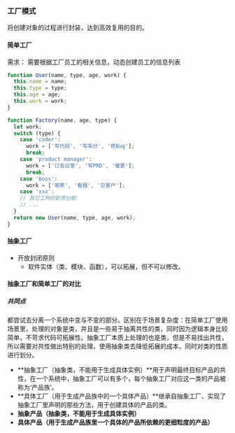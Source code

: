 ### 工厂模式

将创建对象的过程进行封装，达到高效复用的目的。

#### 简单工厂

需求： 需要根据工厂员工的相关信息，动态创建员工的信息列表

```js
function User(name, type, age, work) {
  this.name = name;
  this.type = type;
  this.age = age;
  this.work = work;
}

function Factory(name, age, type) {
  let work;
  switch (type) {
    case 'coder':
      work = ['写代码', '写系分', '修Bug'];
      break;
    case 'product manager':
      work = ['订会议室', '写PRD', '催更'];
      break;
    case 'boss':
      work = ['喝茶', '看报', '见客户'];
    case 'xxx':
    // 其它工种的职责分配
    // ...
  }
  return new User(name, type, age, work);
}
```

#### 抽象工厂

- 开放封闭原则
  - 软件实体（类、模块、函数），可以拓展，但不可以修改。

#### 抽象工厂和简单工厂的对比

##### 共同点

都尝试去分离一个系统中变与不变的部分。区别在于场景复杂度：在简单工厂使用场景里，处理的对象是类，并且是一些易于抽离共性的类，同时因为逻辑本身比较简单，不苛求代码可拓展性。抽象工厂本质上处理的也是类，但是不易找出共性，所以需要对共性做出特别的处理，使用抽象类去降低拓展的成本，同时对类的性质进行划分。

- **抽象工厂（抽象类，不能用于生成具体实例）**用于声明最终目标产品的共性，在一个系统中，抽象工厂可以有多个，每个抽象工厂对应这一类的产品被称为‘产品族’。
- **具体工厂（用于生成产品族中的一个具体产品）**继承自抽象工厂、实现了抽象工厂里声明的那些方法，用于创建具体的产品的类。
- **抽象产品（抽象类，不能用于生成具体实例）**
- **具体产品（用于生成产品族里一个具体的产品所依赖的更细粒度的产品）**